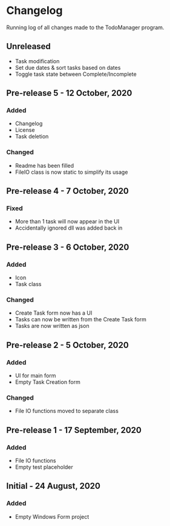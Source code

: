# Changelog
Running log of all changes made to the TodoManager program.

## Unreleased
* Task modification
* Set due dates & sort tasks based on dates
* Toggle task state between Complete/Incomplete

## Pre-release 5 - 12 October, 2020
### Added
* Changelog
* License
* Task deletion

### Changed
* Readme has been filled
* FileIO class is now static to simplify its usage

## Pre-release 4 - 7 October, 2020
### Fixed
* More than 1 task will now appear in the UI
* Accidentally ignored dll was added back in

## Pre-release 3 - 6 October, 2020
### Added
* Icon
* Task class

### Changed
* Create Task form now has a UI
* Tasks can now be written from the Create Task form
* Tasks are now written as json

## Pre-release 2 - 5 October, 2020
### Added
* UI for main form
* Empty Task Creation form

### Changed
* File IO functions moved to separate class

## Pre-release 1 - 17 September, 2020
### Added
* File IO functions
* Empty test placeholder

## Initial - 24 August, 2020
### Added
* Empty Windows Form project